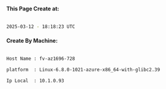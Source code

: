 
   
#### This Page Create at:

```bash

2025-03-12 - 18:18:23 UTC

```

#### Create By Machine:

```bash

Host Name : fv-az1696-728

platform  : Linux-6.8.0-1021-azure-x86_64-with-glibc2.39

Ip Local  : 10.1.0.93

```

